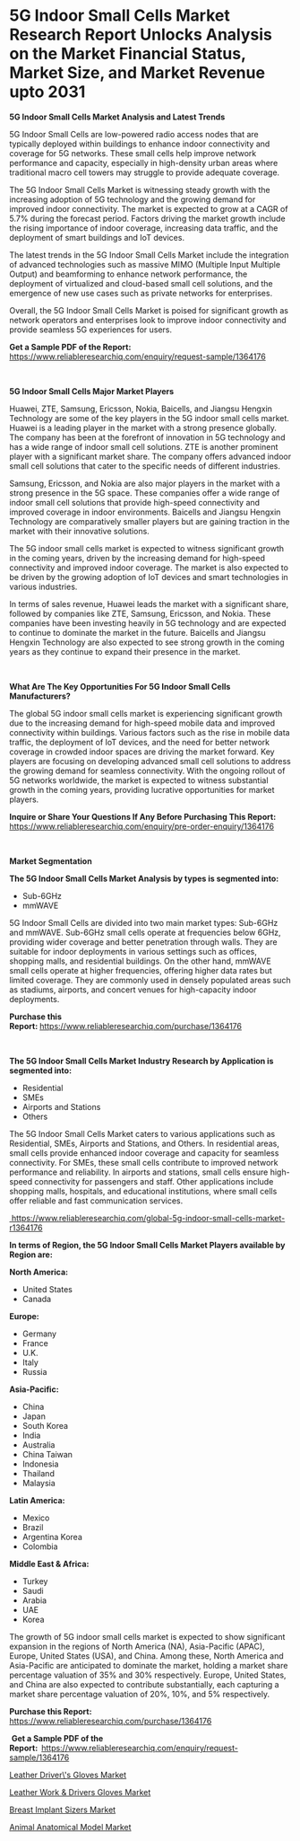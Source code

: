 <p><h1>5G Indoor Small Cells Market Research Report Unlocks Analysis on the Market Financial Status, Market Size, and Market Revenue upto 2031</h1></p><p><strong>5G Indoor Small Cells Market Analysis and Latest Trends</strong></p>
<p><p>5G Indoor Small Cells are low-powered radio access nodes that are typically deployed within buildings to enhance indoor connectivity and coverage for 5G networks. These small cells help improve network performance and capacity, especially in high-density urban areas where traditional macro cell towers may struggle to provide adequate coverage.</p><p>The 5G Indoor Small Cells Market is witnessing steady growth with the increasing adoption of 5G technology and the growing demand for improved indoor connectivity. The market is expected to grow at a CAGR of 5.7% during the forecast period. Factors driving the market growth include the rising importance of indoor coverage, increasing data traffic, and the deployment of smart buildings and IoT devices.</p><p>The latest trends in the 5G Indoor Small Cells Market include the integration of advanced technologies such as massive MIMO (Multiple Input Multiple Output) and beamforming to enhance network performance, the deployment of virtualized and cloud-based small cell solutions, and the emergence of new use cases such as private networks for enterprises.</p><p>Overall, the 5G Indoor Small Cells Market is poised for significant growth as network operators and enterprises look to improve indoor connectivity and provide seamless 5G experiences for users.</p></p>
<p><strong>Get a Sample PDF of the Report:&nbsp;</strong> <a href="https://www.reliableresearchiq.com/enquiry/request-sample/1364176">https://www.reliableresearchiq.com/enquiry/request-sample/1364176</a></p>
<p>&nbsp;</p>
<p><strong>5G Indoor Small Cells Major Market Players</strong></p>
<p><p>Huawei, ZTE, Samsung, Ericsson, Nokia, Baicells, and Jiangsu Hengxin Technology are some of the key players in the 5G indoor small cells market. Huawei is a leading player in the market with a strong presence globally. The company has been at the forefront of innovation in 5G technology and has a wide range of indoor small cell solutions. ZTE is another prominent player with a significant market share. The company offers advanced indoor small cell solutions that cater to the specific needs of different industries.</p><p>Samsung, Ericsson, and Nokia are also major players in the market with a strong presence in the 5G space. These companies offer a wide range of indoor small cell solutions that provide high-speed connectivity and improved coverage in indoor environments. Baicells and Jiangsu Hengxin Technology are comparatively smaller players but are gaining traction in the market with their innovative solutions.</p><p>The 5G indoor small cells market is expected to witness significant growth in the coming years, driven by the increasing demand for high-speed connectivity and improved indoor coverage. The market is also expected to be driven by the growing adoption of IoT devices and smart technologies in various industries.</p><p>In terms of sales revenue, Huawei leads the market with a significant share, followed by companies like ZTE, Samsung, Ericsson, and Nokia. These companies have been investing heavily in 5G technology and are expected to continue to dominate the market in the future. Baicells and Jiangsu Hengxin Technology are also expected to see strong growth in the coming years as they continue to expand their presence in the market.</p></p>
<p>&nbsp;</p>
<p><strong>What Are The Key Opportunities For 5G Indoor Small Cells Manufacturers?</strong></p>
<p><p>The global 5G indoor small cells market is experiencing significant growth due to the increasing demand for high-speed mobile data and improved connectivity within buildings. Various factors such as the rise in mobile data traffic, the deployment of IoT devices, and the need for better network coverage in crowded indoor spaces are driving the market forward. Key players are focusing on developing advanced small cell solutions to address the growing demand for seamless connectivity. With the ongoing rollout of 5G networks worldwide, the market is expected to witness substantial growth in the coming years, providing lucrative opportunities for market players.</p></p>
<p><strong>Inquire or Share Your Questions If Any Before Purchasing This Report:</strong> <a href="https://www.reliableresearchiq.com/enquiry/pre-order-enquiry/1364176">https://www.reliableresearchiq.com/enquiry/pre-order-enquiry/1364176</a></p>
<p>&nbsp;</p>
<p><strong>Market Segmentation</strong></p>
<p><strong>The 5G Indoor Small Cells Market Analysis by types is segmented into:</strong></p>
<p><ul><li>Sub-6GHz</li><li>mmWAVE</li></ul></p>
<p><p>5G Indoor Small Cells are divided into two main market types: Sub-6GHz and mmWAVE. Sub-6GHz small cells operate at frequencies below 6GHz, providing wider coverage and better penetration through walls. They are suitable for indoor deployments in various settings such as offices, shopping malls, and residential buildings. On the other hand, mmWAVE small cells operate at higher frequencies, offering higher data rates but limited coverage. They are commonly used in densely populated areas such as stadiums, airports, and concert venues for high-capacity indoor deployments.</p></p>
<p><strong>Purchase this Report:&nbsp;</strong><a href="https://www.reliableresearchiq.com/purchase/1364176">https://www.reliableresearchiq.com/purchase/1364176</a></p>
<p>&nbsp;</p>
<p><strong>The 5G Indoor Small Cells Market Industry Research by Application is segmented into:</strong></p>
<p><ul><li>Residential</li><li>SMEs</li><li>Airports and Stations</li><li>Others</li></ul></p>
<p><p>The 5G Indoor Small Cells Market caters to various applications such as Residential, SMEs, Airports and Stations, and Others. In residential areas, small cells provide enhanced indoor coverage and capacity for seamless connectivity. For SMEs, these small cells contribute to improved network performance and reliability. In airports and stations, small cells ensure high-speed connectivity for passengers and staff. Other applications include shopping malls, hospitals, and educational institutions, where small cells offer reliable and fast communication services.</p></p>
<p><a href="https://www.reliableresearchiq.com/global-5g-indoor-small-cells-market-r1364176">&nbsp;https://www.reliableresearchiq.com/global-5g-indoor-small-cells-market-r1364176</a></p>
<p><strong>In terms of Region, the 5G Indoor Small Cells Market Players available by Region are:</strong></p>
<p>
    <p> <strong> North America: </strong>
        <ul>
            <li>United States</li>
            <li>Canada</li>
        </ul>
        </p> 
    <p> <strong> Europe: </strong>
        <ul>
            <li>Germany</li>
            <li>France</li>
            <li>U.K.</li>
            <li>Italy</li>
            <li>Russia</li>
        </ul>
        </p> 
    <p> <strong> Asia-Pacific: </strong>
        <ul>
            <li>China</li>
            <li>Japan</li>
            <li>South Korea</li>
            <li>India</li>
            <li>Australia</li>
            <li>China Taiwan</li>
            <li>Indonesia</li>
            <li>Thailand</li>
            <li>Malaysia</li>
        </ul>
        </p> 
    <p> <strong> Latin America: </strong>
        <ul>
            <li>Mexico</li>
            <li>Brazil</li>
            <li>Argentina Korea</li>
            <li>Colombia</li>
        </ul>
        </p> 
    <p> <strong> Middle East & Africa: </strong>
        <ul>
            <li>Turkey</li>
            <li>Saudi</li>
            <li>Arabia</li>
            <li>UAE</li>
            <li>Korea</li>
        </ul>
    </p>
    </p>
<p><p>The growth of 5G indoor small cells market is expected to show significant expansion in the regions of North America (NA), Asia-Pacific (APAC), Europe, United States (USA), and China. Among these, North America and Asia-Pacific are anticipated to dominate the market, holding a market share percentage valuation of 35% and 30% respectively. Europe, United States, and China are also expected to contribute substantially, each capturing a market share percentage valuation of 20%, 10%, and 5% respectively.</p></p>
<p><strong>Purchase this Report: </strong><a href="https://www.reliableresearchiq.com/purchase/1364176">https://www.reliableresearchiq.com/purchase/1364176</a></p>
<p>&nbsp;<strong>Get a Sample PDF of the Report:&nbsp;&nbsp;</strong><a href="https://www.reliableresearchiq.com/enquiry/request-sample/1364176">https://www.reliableresearchiq.com/enquiry/request-sample/1364176</a></p>
<p><strong></strong></p>
<p><p><a href="https://github.com/StackRhonda/Market-Research-Report-List-1/blob/main/leather-drivers-gloves-market.md">Leather Driver\'s Gloves Market</a></p><p><a href="https://github.com/JosephMorgajjtiXfg/Market-Research-Report-List-1/blob/main/leather-work-drivers-gloves-market.md">Leather Work & Drivers Gloves Market</a></p><p><a href="https://www.linkedin.com/pulse/comprehensive-analysis-global-breast-implant-sizers-market-growth-yhfuc">Breast Implant Sizers Market</a></p><p><a href="https://www.linkedin.com/pulse/animal-anatomical-model-market-share-analysis-growth-trends-k3ftc">Animal Anatomical Model Market</a></p></p>